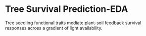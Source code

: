 # Tree Survival Prediction-EDA


Tree seedling functional traits mediate plant-soil feedback survival responses across a gradient of light availability.
